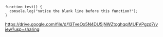 ```
function test() {
  console.log("notice the blank line before this function?");
}
```


https://drive.google.com/file/d/13TveOx5N4DU5jNWZtcghqqIMUFVPgzd7/view?usp=sharing
